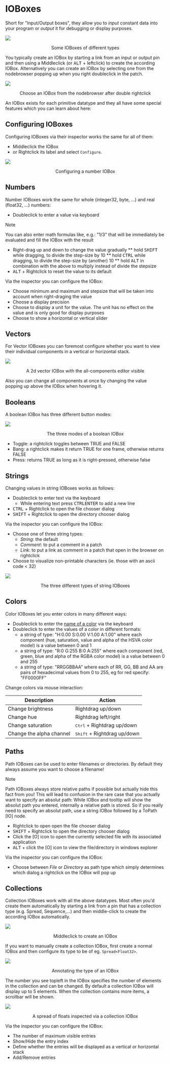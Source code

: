 # IOBoxes

Short for "Input/Output boxes", they allow you to _input_ constant data into your program or _output_ it for debugging or display purposes.

![](../../images/language/ioboxes-8e444.png)
<center>Some IOBoxes of different types</center>

You typically create an IOBox by starting a link from an input or output pin and then using a Middleclick (or <span class="keyseq"><kbd>ALT</kbd></span> + leftclick) to create the according IOBox. Alternatively you can create an IOBox by selecting one from the nodebrowser popping up when you right doubleclick in the patch.

![](../../images/language/ioboxes-fb5fa.png)
<center>Choose an IOBox from the nodebrowser after double rightclick</center>

An IOBox exists for each primitive datatype and they all have some special features which you can learn about here:

## Configuring IOBoxes
Configuring IOBoxes via their inspector works the same for all of them:

* Middleclick the IOBox
* or Rightclick its label and select `Configure`.

![](../../images/language/ioboxes-e0989.png)
<center>Configuring a number IOBox</center>

## Numbers

Number IOBoxes work the same for whole (integer32, byte, ...) and real (float32, ...) numbers:

* Doubleclick to enter a value via keyboard

> [!NOTE]
> You can also enter math formulas like, e.g.: "1/3" that will be immediately be evaluated and fill the IOBox with the result

* Right-drag up and down to change the value gradually
** hold <span class="keyseq"><kbd>SHIFT</kbd></span> while dragging, to divide the step-size by 10
** hold <span class="keyseq"><kbd>CTRL</kbd></span> while dragging, to divide the step-size by (another) 10
** hold <span class="keyseq"><kbd>ALT</kbd></span> in combination with the above to multiply instead of divide the stepsize
* <span class="keyseq"><kbd>ALT</kbd></span> + Rightclick to reset the value to its default

Via the inspector you can configure the IOBox:

* Choose minimum and maximum and stepsize that will be taken into account when right-draging the value
* Choose a display precision
* Choose to display a unit for the value. The unit has no effect on the value and is only good for display purposes
* Choose to show a horizontal or vertical slider

## Vectors
For Vector IOBoxes you can foremost configure whether you want to view their individual components in a vertical or horizontal stack.

![](../../images/language/ioboxes-d3c5e.png)
<center>A 2d vector IOBox with the all-components editor visible</center>

Also you can change all components at once by changing the value popping up above the IOBox when hovering it.

## Booleans
A boolean IOBox has three different button modes:

![](../../images/language/ioboxes-6d217.png)
<center>The three modes of a boolean IOBox</center>

* Toggle: a rightclick toggles between TRUE and FALSE
* Bang: a rightclick makes it return TRUE for one frame, otherwise returns FALSE
* Press: returns TRUE as long as it is right-pressed, otherwise false

## Strings

Changing values in string IOBoxes works as follows:

* Doubleclick to enter text via the keyboard
  * While entering text press <span class="keyseq"><kbd>CTRL</kbd><kbd>ENTER</kbd></span> to add a new line
* <span class="keyseq"><kbd>CTRL</kbd></span> + Rightclick to open the file chooser dialog
* <span class="keyseq"><kbd>SHIFT</kbd></span> + Rightclick to open the directory chooser dialog

Via the inspector you can configure the IOBox:

* Choose one of three string types:
  * *String*: the default
  * *Comment*: to put a comment in a patch
  * *Link*: to put a link as comment in a patch that open in the browser on rightclick
* Choose to visualize non-printable characters (ie. those with an ascii code < 32)

![](../../images/language/ioboxes-4e18c.png)
<center>The three different types of string IOBoxes</center>

## Colors
Color IOBoxes let you enter colors in many different ways:

* Doubleclick to enter the [name of a color](https://docs.microsoft.com/en-us/dotnet/api/system.windows.media.colors?view=netframework-4.8) via the keyboard
* Doubleclick to enter the values of a color in different formats:
  * a string of type: "H:0.00 S:0.00 V:1.00 A:1.00" where each component (hue, saturation, value and alpha of the HSVA color model) is a value between 0 and 1
  * a string of type: "R:0 G:255 B:0 A:255" where each component (red, green, blue and alpha of the RGBA color model) is a value between 0 and 255
  * a string of type: "RRGGBBAA" where each of RR, GG, BB and AA are pairs of hexadecimal values from 0 to 255, eg for red specify: "FF0000FF"

Change colors via mouse interaction:

Description | Action
-|-
Change brightness|Rightdrag up/down
Change hue|Rightdrag left/right
Change saturation|<span class="keyseq"><kbd>Ctrl</kbd></span> + Rightdrag up/down
Change the alpha channel|<span class="keyseq"><kbd>Shift</kbd></span> + Rightdrag up/down

## Paths

Path IOBoxes can be used to enter filenames or directories. By default they always assume you want to choose a filename!

> [!NOTE]
> Path IOBoxes always store relative paths if possible but actually hide this fact from you! This will lead to confusion in the rare case that you actually want to specify an absolut path: While IOBox and tooltip will show the absolut path you entered, internally a relative path is stored. So if you really need to specify an absolut path, use a string IOBox followed by a ToPath [IO] node.

* Rightclick to open open the file chooser dialog
* <span class="keyseq"><kbd>SHIFT</kbd></span> + Rightclick to open the directory chooser dialog
* Click the [O] icon to open the currently selected file with its associated application
* <span class="keyseq"><kbd>ALT</kbd></span> + click the [O] icon to view the file/directory in windows explorer

Via the inspector you can configure the IOBox:

* Choose between *File* or *Directory* as path type which simply determines which dialog a rightclick on the IOBox will pop up

## Collections
Collection IOBoxes work with all the above datatypes. Most often you'd create them automatically by starting a link from a pin that has a collection type (e.g. Spread, Sequence,...) and then middle-click to create the according IOBox automatically. 

![](../../images/language/collectioniobox.gif)
<center>Middleclick to create an IOBox</center>

If you want to manually create a collection IOBox, first create a normal IOBox and then configure its type to be of eg. `Spread<Float32>`.

![](../../images/language/collectioniobox2.gif)
<center>Annotating the type of an IOBox</center>

The number you see topleft in the IOBox specifies the number of elements in the collection and can be changed. By default a collection IOBox will display up to 5 elements. When the collection contains more items, a scrollbar will be shown.

![](../../images/language/ioboxes-08b7c.png)
<center>A spread of floats inspected via a collection IOBox</center>

Via the inspector you can configure the IOBox:

* The number of maximum visible entries
* Show/Hide the entry index
* Define whether the entries will be displayed as a vertical or horizontal stack
* Add/Remove entries
